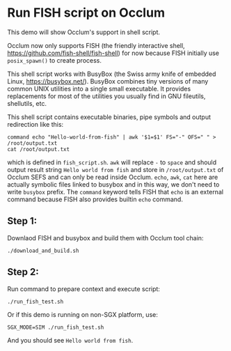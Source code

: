 # Run FISH script on Occlum

This demo will show Occlum's support in shell script.

Occlum now only supports FISH (the friendly interactive shell, https://github.com/fish-shell/fish-shell) for now
because FISH initially use `posix_spawn()` to create process.

This shell script works with BusyBox (the Swiss army knife of embedded Linux, https://busybox.net/).
BusyBox combines tiny versions of many common UNIX utilities into a single small executable. It provides replacements
for most of the utilities you usually find in GNU fileutils, shellutils, etc.

This shell script contains executable binaries, pipe symbols and output redirection like this:
```
command echo "Hello-world-from-fish" | awk '$1=$1' FS="-" OFS=" " > /root/output.txt
cat /root/output.txt
```

which is defined in `fish_script.sh`. `awk` will replace `-` to `space` and should output result
string `Hello world from fish` and store in `/root/output.txt` of Occlum SEFS and can only be read
inside Occlum. `echo`, `awk`, `cat` here are actually symbolic files linked to busybox and in this way, we don't need
to write `busybox` prefix. The `command` keyword tells FISH that `echo` is an external command because FISH also provides
builtin `echo` command.

## Step 1:
Downlaod FISH and busybox and build them with Occlum tool chain:
```
./download_and_build.sh
```

## Step 2:
Run command to prepare context and execute script:
```
./run_fish_test.sh
```
Or if this demo is running on non-SGX platform, use:
```
SGX_MODE=SIM ./run_fish_test.sh
```

And you should see `Hello world from fish`.
